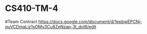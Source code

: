 # CS410-TM-4

#Team Contract
https://docs.google.com/document/d/1epbwEPCNj-quVCDmaLiz1sOMy3Cu8ZeNzap-3I_dol8/edit